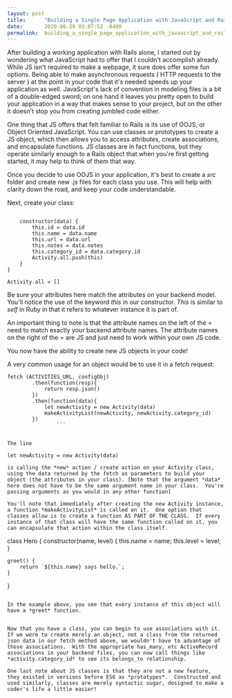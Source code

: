 ```yaml
---
layout: post
title:      "Building a Single Page Application with JavaScript and Rails"
date:       2020-06-29 03:07:52 -0400
permalink:  building_a_single_page_application_with_javascript_and_rails
---
```



After building a working application with Rails alone, I started out by wondering what JavaScript had to offer that I couldn't accomplish already.  While JS isn't required to make a webpage, it sure does offer some fun options.  Being able to make asynchronous requests ( HTTP requests to the server ) at the point in your code that it's needed speeds up your application as well.  JavaScript's lack of convention in modeling files is a bit of a double-edged sword; on one hand it leaves you pretty open to build your application in a way that makes sense to your project, but on the other it doesn't stop you from creating jumbled code either.

One thing that JS offers that felt familiar to Rails is its use of OOJS, or Object Oriented JavaScript.  You can use classes or prototypes to create a JS object, which then allows you to access attributes, create associations, and encapsulate functions.  JS classes are in fact functions, but they operate similarly enough to a Rails object that when you're first getting started, it may help to think of them that way.  

Once you decide to use OOJS in your application, it's best to create a *src* folder and create new .js files for each class you use.  This will help with clarity down the road, and keep your code understandable.  

Next, create your class:

```class Activity {

    constructor(data) {
        this.id = data.id
        this.name = data.name
        this.url = data.url
        this.notes = data.notes
        this.category_id = data.category.id
        Activity.all.push(this)  
    }
}

Activity.all = []
```


Be sure your attributes here match the attributes on your backend model.  You'll notice the use of the keyword *this* in our constructor.  *This* is similar to *self* in Ruby in that it refers to whatever instance it is part of.

An important thing to note is that the attribute names on the left of the = need to match exactly your backend attribute names.  The attribute names on the right of the = are JS and just need to work within your own JS code.

You now have the ability to create new JS objects in your code!

A very common usage for an object would be to use it in a fetch request:

``` 
fetch (ACTIVITIES_URL, configObj)
        .then(function(resp){
            return resp.json()
        })
        .then(function(data){
            let newActivity = new Activity(data)
            makeActivityList(newActivity, newActivity.category_id)                
        })
				```


The line 

let newActivity = new Activity(data)

is calling the *new* action / create action on your Activity class, using the data returned by the fetch as parameters to build your object (the attributes in your class). [Note that the argument *data* here does not have to be the same argument name in your class.  You're passing arguments as you would in any other function]

You'll note that immediately after creating the new Activity instance, a function *makeActivityList* is called on it.  One option that classes allow is to create a function AS PART OF THE CLASS.  If every instance of that class will have the same function called on it, you can encapsulate that action within the class itself.

```
class Hero {
    constructor(name, level) {
        this.name = name;
        this.level = level;
    }

    greet() {
        return `${this.name} says hello.`;
    }
}
```

In the example above, you see that every instance of this object will have a *greet* function.


Now that you have a class, you can begin to use associations with it.  If we were to create merely an object, not a class from the returned json data in our fetch method above, we wouldn't have to advantage of those associations.  With the appropriate has_many, etc ActiveRecord associations in your backend files, you can now call things like *activity.category_id* to see its belongs_to relationship.

One last note about JS classes is that they are not a new feature, they existed in versions before ES6 as *prototypes*.  Constructed and used similarly, classes are merely syntactic sugar, designed to make a coder's life a little easier!

